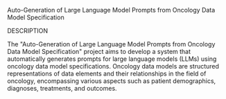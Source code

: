 Auto-Generation of Large Language Model Prompts from Oncology Data Model Specification

DESCRIPTION

The "Auto-Generation of Large Language Model Prompts from Oncology Data Model Specification" project aims to develop a system that automatically generates prompts for large language models (LLMs) using oncology data model specifications. Oncology data models are structured representations of data elements and their relationships in the field of oncology, encompassing various aspects such as patient demographics, diagnoses, treatments, and outcomes.


